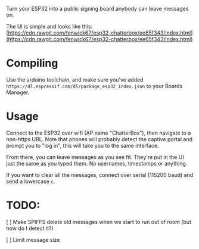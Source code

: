 Turn your ESP32 into a public signing board anybody can leave messages on.

The UI is simple and looks like this: [https://cdn.rawgit.com/fenwick67/esp32-chatterbox/ee65f343/index.html](https://cdn.rawgit.com/fenwick67/esp32-chatterbox/ee65f343/index.html)

# Compiling

Use the arduino toolchain, and make sure you've added `https://dl.espressif.com/dl/package_esp32_index.json` to your Boards Manager.

# Usage

Connect to the ESP32 over wifi (AP name "ChatterBox"), then navigate to a non-https URL. Note that phones will probably detect the captive portal and prompt you to "log in", this will take you to the same interface.

From there, you can leave messages as you see fit. They're put in the UI just the same as you typed them. No usernames, timestamps or anything.

If you want to clear all the messages, connect over serial (115200 baud) and send a lowercase `c`.

# TODO: 

[ ] Make SPIFFS delete old messages when we start to run out of room (but how do I detect it?)

[ ] Limit message size